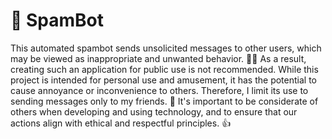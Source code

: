 # 🤖 SpamBot

This automated spambot sends unsolicited messages to other users, which may be viewed as inappropriate and unwanted behavior. 🙅‍♀️ As a result, creating such an application for public use is not recommended. While this project is intended for personal use and amusement, it has the potential to cause annoyance or inconvenience to others. Therefore, I limit its use to sending messages only to my friends. 🤝 It's important to be considerate of others when developing and using technology, and to ensure that our actions align with ethical and respectful principles. 👍
